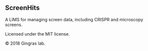 ## ScreenHits

A LIMS for managing screen data, including CRISPR and microscopy screens.

Licensed under the MIT license.

© 2018 Gingras lab.
